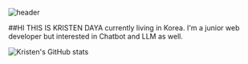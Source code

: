 ![header](https://capsule-render.vercel.app/api?type=waving&color=timeGradient&text=KRISTEN'S%20GITHUB%20👋&animation=twinkling&fontSize=35&fontAlignY=40&fontAlign=70&height=250)

##HI THIS IS KRISTEN DAYA
currently living in Korea. I'm a junior web developer but interested in Chatbot and LLM as well.


![Kristen's GitHub stats](https://github-readme-stats.vercel.app/api?username=kristendaya&show_icons=true&theme=radical)

